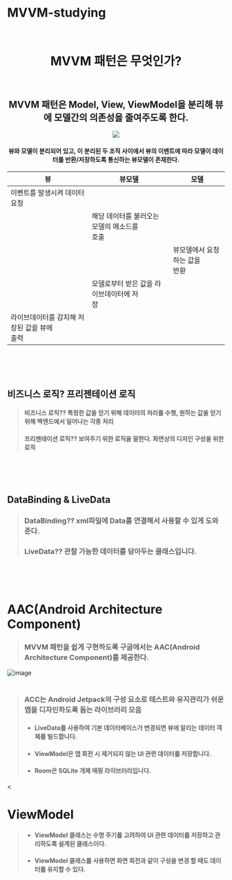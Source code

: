 # MVVM-studying<br><br>
<div align="center">
<h1>MVVM 패턴은 무엇인가?</h1><br>
<h2>MVVM 패턴은 Model, View, ViewModel을 분리해 뷰에 모델간의 의존성을 줄여주도록 한다.</h2>
<img src="https://velog.velcdn.com/images%2Fdddooo9%2Fpost%2F02803dfe-c2e7-4cea-9cf7-74d757e60f2d%2Fimage.png" />

<h4><strong>뷰와 모델이 분리되어 있고, 이 분리된 두 조직 사이에서 뷰의 이벤트에 따라 모델이 데이터를 반환/저장하도록 통신하는 뷰모델이 존재한다.</strong></h4>

|뷰|뷰모델|모델|
|---|---|---|
|이벤트를 발생시켜 데이터 요청|||
||해당 데이터를 불러오는 모델의 메소드를<br> 호출||
|||뷰모델에서 요청하는 값을<br>반환||
||모델로부터 받은 값을 라이브데이터에 저<br>장||
|라이브데이터를 감지해 저장된 값을 뷰에<br> 출력|||
  
<br><br><br>
</div>

## 비즈니스 로직? 프리젠테이션 로직
> #### 비즈니스 로직?? 특정한 값을 얻기 위해 데이터의 처리를 수행, 원하는 값을 얻기 위해 백엔드에서 일어나는 각종 처리<br>
> #### 프리젠테이션 로직?? 보여주기 위한 로직을 말한다. 화면상의 디자인 구성을 위한 로직

<br><br><br>

## DataBinding & LiveData
> ### DataBinding?? xml파일에 Data를 연결해서 사용할 수 있게 도와준다.
> ### LiveData?? 관찰 가능한 데이터를 담아두는 클래스입니다.

<br><br><br>

# AAC(Android Architecture Component)
> ### MVVM 패턴을 쉽게 구현하도록 구글에서는 AAC(Android Architecture Component)를 제공한다.
![image](https://user-images.githubusercontent.com/118269278/202647821-acdc0b79-4f62-4228-ad73-8f53244baf0b.png)<br><br>
> ### ACC는 Android Jetpack의 구성 요소로 테스트와 유지관리가 쉬운 앱을 디자인하도록 돕는 라이브러리 모음
> - #### LiveData를 사용하여 기본 데이터베이스가 변경되면 뷰에 알리는 데이터 객체를 빌드합니다.
> - #### ViewModel은 앱 회전 시 제거되지 않는 UI 관련 데이터를 저장합니다.
> - #### Room은 SQLite 개체 매핑 라이브러리입니다.

<

# ViewModel
> - #### ViewModel 클래스는 수명 주기를 고려하여 UI 관련 데이터를 저장하고 관리하도록 설계된 클래스이다.<br>
> - #### ViewModel 클래스를 사용하면 화면 회전과 같이 구성을 변경 할 때도 데이터를 유지할 수 있다.


